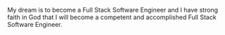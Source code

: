 My dream is to become a Full Stack Software Engineer and I have strong faith in God that I will become a competent and accomplished Full Stack Software Engineer.
